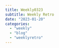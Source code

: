 ```yaml
---
title: Weekly0323
subtitle: Weekly Retro
date: "2023-01-20"
categories: 
  - "weekly"
  - "blog"
  - "weeklyretro"
---
```


